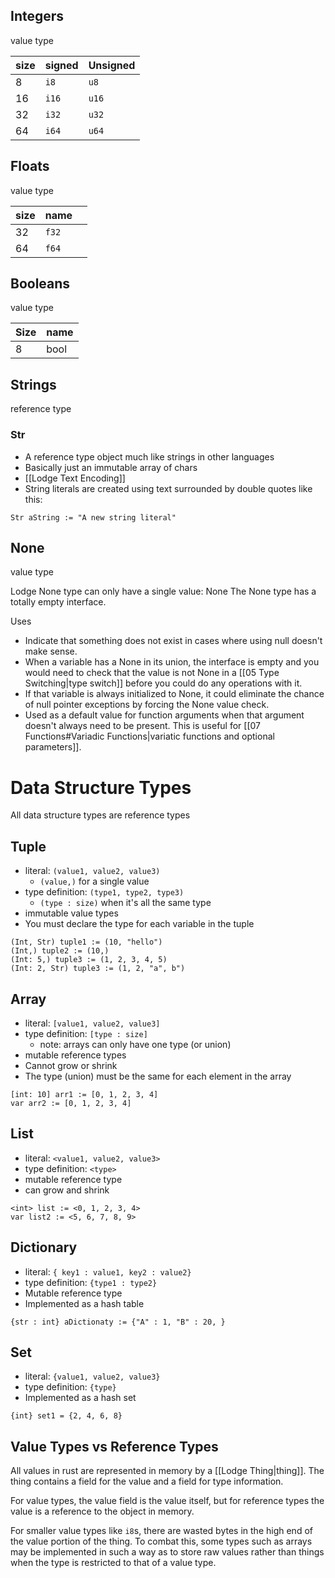 ## Integers
value type

| size | signed | Unsigned |
| :--- | :----- | :------- |
| 8    | `i8`   | `u8`     |
| 16   | `i16`  | `u16`    |
| 32   | `i32`  | `u32`    |
| 64   | `i64`  | `u64`    |

## Floats
value type

| size | name  |     |
| :--- | :---- | --- |
| 32   | `f32` |     |
| 64   | `f64` |     |

## Booleans
value type

| Size | name |
| ---- | ---- |
| 8    | bool |

## Strings
reference type
### Str
* A reference type object much like strings in other languages
* Basically just an immutable array of chars
* [[Lodge Text Encoding]]
* String literals are created using text surrounded by double quotes like this:
``` Lodge
Str aString := "A new string literal"
```

## None
value type

Lodge None type can only have a single value: None
The None type has a totally empty interface. 

Uses
* Indicate that something does not exist in cases where using null doesn't make sense.
* When a variable has a None in its union, the interface is empty and you would need to check that the value is not None in a [[05 Type Switching|type switch]] before you could do any operations with it.
* If that variable is always initialized to None, it could eliminate the chance of null pointer exceptions by forcing the None value check.
* Used as a default value for function arguments when that argument doesn't always need to be present. This is useful for [[07 Functions#Variadic Functions|variatic functions and optional parameters]].



# Data Structure Types
All data structure types are reference types

## Tuple
* literal: `(value1, value2, value3)`
	* `(value,)` for a single value
* type definition: `(type1, type2, type3)`
	* `(type : size)` when it's all the same type
* immutable value types
* You must declare the type for each variable in the tuple

``` Lodge
(Int, Str) tuple1 := (10, "hello") 
(Int,) tuple2 := (10,) 
(Int: 5,) tuple3 := (1, 2, 3, 4, 5)
(Int: 2, Str) tuple3 := (1, 2, "a", b")
```

## Array
* literal: `[value1, value2, value3]`
* type definition: `[type : size]`
	* note: arrays can only have one type (or union)
* mutable reference types
* Cannot grow or shrink
* The type (union) must be the same for each element in the array
```
[int: 10] arr1 := [0, 1, 2, 3, 4]
var arr2 := [0, 1, 2, 3, 4]
```

## List 
* literal: `<value1, value2, value3>`
* type definition: `<type>`
* mutable reference type
* can grow and shrink

```
<int> list := <0, 1, 2, 3, 4> 
var list2 := <5, 6, 7, 8, 9>
```


## Dictionary
* literal: `{ key1 : value1, key2 : value2}`
* type definition: `{type1 : type2}`
* Mutable reference type
* Implemented as a hash table

```
{str : int} aDictionaty := {"A" : 1, "B" : 20, }
```

## Set
* literal: `{value1, value2, value3}`
* type definition: `{type}`
* Implemented as a hash set

``` Lodge
{int} set1 = {2, 4, 6, 8}
```


## Value Types vs Reference Types
All values in rust are represented in memory by a [[Lodge Thing|thing]]. 
The thing contains a field for the value and a field for type information.

For value types, the value field is the value itself, but for reference types the value is a reference to the object in memory. 

For smaller value types like `i8`s, there are wasted bytes in the high end of the value portion of the thing. To combat this, some types such as arrays may be implemented in such a way as to store raw values rather than things when the type is restricted to that of a value type. 